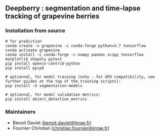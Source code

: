 ## Deepberry : segmentation and time-lapse tracking of grapevine berries

### Installation from source

    # for prediction
    conda create -n grapevine -c conda-forge python=3.7 tensorflow
    conda activate grapevine
    conda install -c conda-forge -c numpy pandas scipy tensorflow matplotlib shapely pytest
    pip install opencv-contrib-python
    pip install pycpd

    # optionnal, for model training (note - for GPU compatibility, see further guides at the top of the training scripts): 
    pip install -U segmentation-models

    # optionnal, for model validation metrics:
    pip install object_detection_metrics

### Maintainers

* Benoit Daviet (benoit.daviet@inrae.fr)
* Fournier Christian (christian.fournier@inrae.fr)





